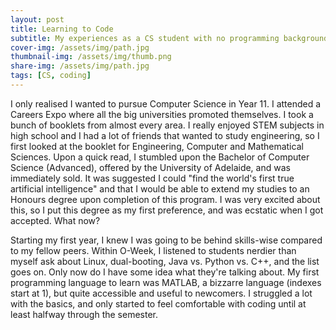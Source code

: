 ```yaml
---
layout: post
title: Learning to Code
subtitle: My experiences as a CS student with no programming background
cover-img: /assets/img/path.jpg
thumbnail-img: /assets/img/thumb.png
share-img: /assets/img/path.jpg
tags: [CS, coding]
---
```


I only realised I wanted to pursue Computer Science in Year 11. I attended a Careers Expo where all the big universities promoted themselves. I took a bunch of booklets from almost every area. I really enjoyed STEM subjects in high school and I had a lot of friends that wanted to study engineering, so I first looked at the booklet for Engineering, Computer and Mathematical Sciences. Upon a quick read, I stumbled upon the Bachelor of Computer Science (Advanced), offered by the University of Adelaide, and was immediately sold. It was suggested I could "find the world's first true artificial intelligence" and that I would be able to extend my studies to an Honours degree upon completion of this program. I was very excited about this, so I put this degree as my first preference, and was ecstatic when I got accepted. What now?

Starting my first year, I knew I was going to be behind skills-wise compared to my fellow peers. Within O-Week, I listened to students nerdier than myself ask about Linux, dual-booting, Java vs. Python vs. C++, and the list goes on. Only now do I have some idea what they're talking about. My first programming language to learn was MATLAB, a bizzarre language (indexes start at 1), but quite accessible and useful to newcomers. I struggled a lot with the basics, and only started to feel comfortable with coding until at least halfway through the semester. 



